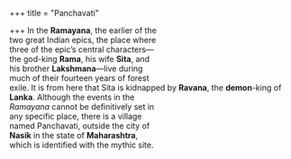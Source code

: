 +++
title = "Panchavati"

+++
In the **Ramayana**, the earlier of the  
two great Indian epics, the place where  
three of the epic’s central characters—  
the god-king **Rama**, his wife **Sita**, and  
his brother **Lakshmana**—live during  
much of their fourteen years of forest  
exile. It is from here that Sita is kidnapped by **Ravana**, the **demon**-king of  
**Lanka**. Although the events in the  
*Ramayana* cannot be definitively set in  
any specific place, there is a village  
named Panchavati, outside the city of  
**Nasik** in the state of **Maharashtra**,  
which is identified with the mythic site.